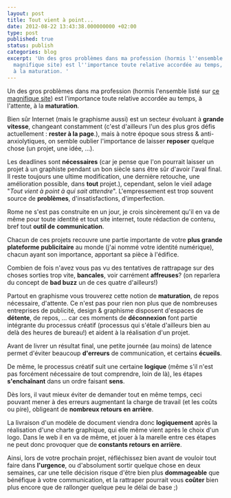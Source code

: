 ```yaml
---
layout: post
title: Tout vient à point...
date: 2012-08-22 13:43:38.000000000 +02:00
type: post
published: true
status: publish
categories: blog
excerpt: 'Un des gros problèmes dans ma profession (hormis l''ensemble listé sur ce
  magnifique site) est l''importance toute relative accordée au temps, à l''attente,
  à la maturation. '
---
```

<p>Un des gros problèmes dans ma profession (hormis l'ensemble listé sur <a title="Clients From Hell" href="http://clientsfromhell.net/" target="_blank">ce magnifique site</a>) est l'importance toute relative accordée au temps, à l'attente, à la <strong>maturation</strong>.</p>
<p>Bien sûr Internet (mais le graphisme aussi) est un secteur évoluant à <strong>grande vitesse</strong>, changeant constamment (c'est d'ailleurs l'un des plus gros défis actuellement : <strong>rester à la page</strong>.), mais à notre époque sous stress &amp; anti-anxiolytiques, on semble oublier l'importance de laisser <strong>reposer</strong> quelque chose (un projet, une idée, ...).</p>
<p>Les deadlines sont <strong>nécessaires</strong> (car je pense que l'on pourrait laisser un projet à un graphiste pendant un bon siècle sans être sûr d'avoir l'aval final. Il reste toujours une ultime modification, une dernière retouche, une amélioration possible, dans <strong>tout</strong> projet.), cependant, selon le vieil adage "<em>Tout vient à point à qui sait attendre</em>". L'empressement est trop souvent source de <strong>problèmes</strong>, d'insatisfactions, d'imperfection.</p>
<p>Rome ne s'est pas construite en un jour, je crois sincèrement qu'il en va de même pour toute identité et tout site internet, toute rédaction de contenu, bref tout <strong>outil de</strong> <strong>communication</strong>.</p>
<p>Chacun de ces projets recouvre une partie importante de votre <strong>plus grande plateforme publicitaire</strong> au monde (j'ai nommé votre identité numérique), chacun ayant son importance, apportant sa pièce à l'édifice.</p>
<p>Combien de fois n'avez vous pas vu des tentatives de rattrapage sur des choses sorties trop vite, <strong>bancales</strong>, voir carrément <strong>affreuses</strong>? (on reparlera du concept de <strong>bad buzz</strong> un de ces quatre d'ailleurs!)</p>
<p>Partout en graphisme vous trouverez cette notion de <strong>maturation</strong>, de repos nécessaire, d'attente. Ce n'est pas pour rien non plus que de nombreuses entreprises de publicité, design &amp; graphisme disposent d'espaces de <strong>détente</strong>, de repos, ... car ces moments de <strong>déconnexion</strong> font partie intégrante du processus créatif (processus qui s'étale d'ailleurs bien au delà des heures de bureau!) et aident à la réalisation d'un projet.</p>
<p>Avant de livrer un résultat final, une petite journée (au moins) de latence permet d'éviter beaucoup <strong>d'erreurs</strong> de communication, et certains <strong>écueils</strong>.</p>
<p>De même, le processus créatif suit une certaine <strong>logique</strong> (même s'il n'est pas forcément nécessaire de tout comprendre, loin de là), les étapes <strong>s'enchaînant</strong> dans un ordre faisant <strong>sens</strong>.</p>
<p>Dès lors, il vaut mieux éviter de demander tout en même temps, ceci pouvant mener à des erreurs augmentant la charge de travail (et les coûts ou pire), obligeant de <strong>nombreux retours en arrière</strong>.</p>
<p>La livraison d'un modèle de document viendra donc <strong>logiquement</strong> après la réalisation d'une charte graphique, qui elle même vient après le choix d'un logo. Dans le web il en va de même, et jouer à la marelle entre ces étapes ne peut donc provoquer que de<strong> constants retours en arrière</strong>.</p>
<p>Ainsi, lors de votre prochain projet, réfléchissez bien avant de vouloir tout faire dans <strong>l'urgence</strong>, ou d'absolument sortir quelque chose en deux semaines, car une telle décision risque d'être bien plus <strong>dommageable</strong> que bénéfique à votre communication, et la rattraper pourrait vous <strong>coûter</strong> bien plus encore que de rallonger quelque peu le délai de base ;)</p>
<p>&nbsp;</p>
